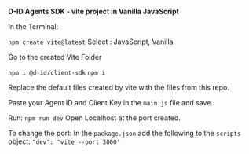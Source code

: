 **D-ID Agents SDK - vite project in Vanilla JavaScript**

In the Terminal:

`npm create vite@latest`
Select : JavaScript, Vanilla

Go to the created Vite Folder

`npm i @d-id/client-sdk`
`npm i`

Replace the default files created by vite with the files from this repo.

Paste your Agent ID and Client Key in the `main.js` file and save.

Run: `npm run dev`
Open Localhost at the port created.

To change the port:
In the `package.json` add the following to the `scripts` object:
`"dev": "vite --port 3000"`
